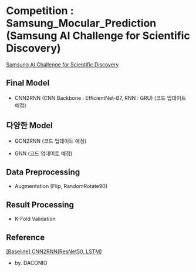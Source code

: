 # Competition : Samsung_Mocular_Prediction <br>(Samsung AI Challenge for Scientific Discovery)

[Samsung AI Challenge for Scientific Discovery](https://www.dacon.io/competitions/official/235806/overview/description)

## Final Model
- CNN2RNN (CNN Backbone : EfficientNet-B7, RNN : GRU) (코드 업데이트 예정)

## 다양한 Model
- GCN2RNN (코드 업데이트 예정)

- GNN (코드 업데이트 예정)

## Data Preprocessing
- Augmentation (Flip, RandomRotate90)

## Result Processing
- K-Fold Validation

## Reference

[[Baseline] CNN2RNN(ResNet50, LSTM)](https://www.dacon.io/competitions/official/235789/codeshare/2998?page=1&dtype=recent)
- by. DACONIO